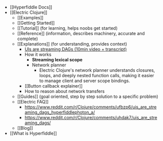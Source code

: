 - [[Hyperfiddle Docs]]
- [[Electric Clojure]]
	- [[Examples]]
	- [[Getting Started]]
	- [[Tutorial]] (for learning, helps noobs get started)
	- [[Reference]] (information, describes machinery, accurate and complete)
	- [[Explanations]] (for understanding, provides context)
		- [UIs are streaming DAGs (10min video + transcript)](https://hyperfiddle.notion.site/UIs-are-streaming-DAGs-e181461681a8452bb9c7a9f10f507991)
		- How it works
			- **Streaming lexical scope**
			- Network planner
				- Electric Clojure's network planner understands closures, loops, and deeply nested function calls, making it easier to manage client and server scope bindings.
		- [[Button callback explainer]]
		- How to reason about network transfers
	- [[Guides]] (goal oriented, step by step solution to a specific problem)
	- [[Electric FAQ]]
		- https://www.reddit.com/r/Clojure/comments/ufbzp6/uis_are_streaming_dags_hyperfiddlephoton_a/
		- https://www.reddit.com/r/Clojure/comments/uhdak7/uis_are_streaming_dags/
	- [[Blog]]
- [[What is Hyperfiddle]]